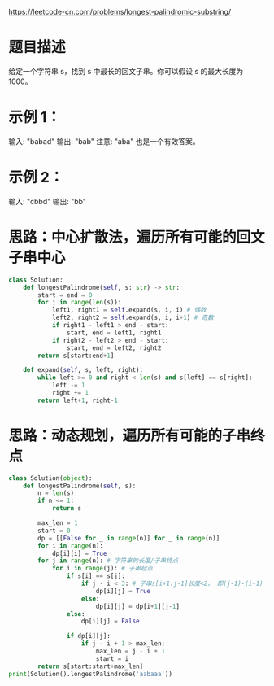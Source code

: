 https://leetcode-cn.com/problems/longest-palindromic-substring/
# 题目描述
给定一个字符串 s，找到 s 中最长的回文子串。你可以假设 s 的最大长度为 1000。

# 示例 1：
输入: "babad"
输出: "bab"
注意: "aba" 也是一个有效答案。

# 示例 2：
输入: "cbbd"
输出: "bb"

# 思路：中心扩散法，遍历所有可能的回文子串中心
```python
class Solution:
    def longestPalindrome(self, s: str) -> str:
        start = end = 0
        for i in range(len(s)):
            left1, right1 = self.expand(s, i, i) # 偶数
            left2, right2 = self.expand(s, i, i+1) # 奇数
            if right1 - left1 > end - start:
                start, end = left1, right1
            if right2 - left2 > end - start:
                start, end = left2, right2
        return s[start:end+1]

    def expand(self, s, left, right):
        while left >= 0 and right < len(s) and s[left] == s[right]:
            left -= 1
            right += 1
        return left+1, right-1
```
# 思路：动态规划，遍历所有可能的子串终点
```python
class Solution(object):
    def longestPalindrome(self, s):
        n = len(s)
        if n <= 1:
            return s 

        max_len = 1
        start = 0
        dp = [[False for _ in range(n)] for _ in range(n)]
        for i in range(n):
            dp[i][i] = True
        for j in range(n): # 字符串的长度/子串终点
            for i in range(j): # 子串起点
                if s[i] == s[j]:
                    if j - i < 3: # 子串s[i+1:j-1]长度<2， 即(j-1)-(i+1) + 1 < 2
                        dp[i][j] = True
                    else:
                        dp[i][j] = dp[i+1][j-1]
                else:
                    dp[i][j] = False

                if dp[i][j]:
                    if j - i + 1 > max_len:
                        max_len = j - i + 1
                        start = i
        return s[start:start+max_len]
print(Solution().longestPalindrome('aabaaa'))
```